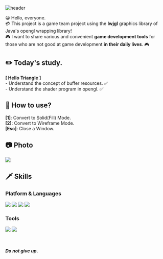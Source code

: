 ![header](https://capsule-render.vercel.app/api?text=Univ-Team-0101&fontSize=50&rotate=0&color=38303f&fontColor=ff0099&type=Waving&animation=scaleIn)

😀 Hello, everyone.  
💳 This project is a game team project using the **lwjgl** graphics library of Java's opengl wrapping library!  
🎮 I want to share various and convenient **game development tools** for those who are not good at game development **in their daily lives**. 🎮  

## ✏️ Today's study.
**[ Hello Triangle ]**  
\- Understand the concept of buffer resources. ✅   
\- Understand the shader program in opengl. ✅   


## 🔑 How to use?
**[1]**: Convert to Solid(Fill) Mode.  
**[2]**: Convert to Wireframe Mode.  
**[Esc]**: Close a Window.  

## 📷 Photo
![](https://github.com/Mawi1e/Univ-TeamProj-0101/blob/main/tutorials/2.%20HelloTriangle%20(2022-04-12)/pict/pict.png)

## 🗡️ Skills
### Platform & Languages
<img src="https://img.shields.io/badge/C%2B%2B-9a00e6?style=flat-square&logo=C%2B%2B&logoColor=white"/> <img src="https://img.shields.io/badge/Python-ff9533?style=flat-square&logo=PYTHON&logoColor=white"/>  <img src="https://img.shields.io/badge/Lua-ff03ff?style=flat-square&logo=LUA&logoColor=white"/> <img src="https://img.shields.io/badge/Rust-38303f?style=flat-square&logo=RUST&logoColor=white"/>
### Tools
<img src="https://img.shields.io/badge/Win32API-38303f?style=flat-square&color=white&logo=MICROSOFT&logoColor=f41e48"/> <img src="https://img.shields.io/badge/DirectX-38303f?style=flat-square&color=white&logo=MICROSOFT&logoColor=02afb7"/>

<br></br>
***Do not give up.***

